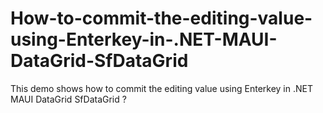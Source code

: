 # How-to-commit-the-editing-value-using-Enterkey-in-.NET-MAUI-DataGrid-SfDataGrid
This demo shows how to commit the editing value using Enterkey in .NET MAUI DataGrid SfDataGrid ?
